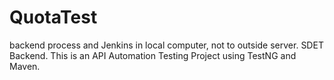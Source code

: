 # QuotaTest
backend process and Jenkins in local computer, not to outside server. 
SDET Backend. This is an API Automation Testing Project using TestNG and Maven.
